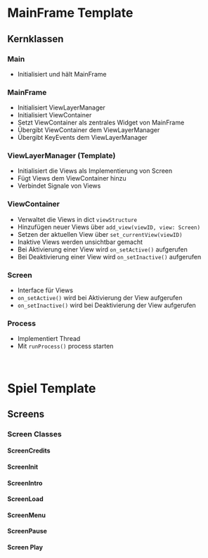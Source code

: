 # MainFrame Template

## Kernklassen

### Main
* Initialisiert und hält MainFrame

### MainFrame
* Initialisiert ViewLayerManager
* Initialisiert ViewContainer
* Setzt ViewContainer als zentrales Widget von MainFrame
* Übergibt ViewContainer dem ViewLayerManager
* Übergibt KeyEvents dem ViewLayerManager

### ViewLayerManager (Template)
* Initialisiert die Views als Implementierung von Screen
* Fügt Views dem ViewContainer hinzu
* Verbindet Signale von Views

### ViewContainer
* Verwaltet die Views in dict `viewStructure`
* Hinzufügen neuer Views über `add_view(viewID, view: Screen)`
* Setzen der aktuellen View über `set_currentView(viewID)` 
* Inaktive Views werden unsichtbar gemacht
* Bei Aktivierung einer View wird `on_setActive()` aufgerufen
* Bei Deaktivierung einer View wird `on_setInactive()` aufgerufen

### Screen
* Interface für Views
* `on_setActive()` wird bei Aktivierung der View aufgerufen
* `on_setInactive()` wird bei Deaktivierung der View aufgerufen


### Process
* Implementiert Thread
* Mit `runProcess()` process starten  

<br>

# Spiel Template

## Screens

### Screen Classes

#### ScreenCredits

#### ScreenInit
#### ScreenIntro
#### ScreenLoad
#### ScreenMenu
#### ScreenPause
#### Screen Play

